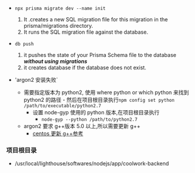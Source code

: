 - `npx prisma migrate dev --name init`

  1.  It .creates a new SQL migration file for this migration in the prisma/migrations directory.
  2.  It runs the SQL migration file against the database.

- `db push`

  1. it pushes the state of your Prisma Schema file to the database **_without using migrations_**
  2. it creates database if the database does not exist.

- 'argon2 安装失败`
  - 需要指定版本为 python2, 使用 where python or which python 来找到 python2 的路径 - 然后在项目根目录执行`npm config set python /path/to/executable/python2.7`
    - 设置 node-gyp 使用的 python 版本,在项目根目录执行
      - `node-gyp --python /path/to/python2.7`
  - argon2 要求 g++版本 5.0 以上,所以需要更新 g++
    - [centos 更新 g++参考](https://blog.csdn.net/chen134225/article/details/109856696)

### 项目根目录

- /usr/local/lighthouse/softwares/nodejs/app/coolwork-backend
